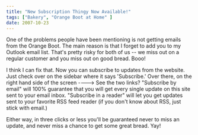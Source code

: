```yaml
---
title: "New Subscription Thingy Now Available!"
tags: ["Bakery", "Orange Boot at Home" ] 
date: 2007-10-23
---
```


One of the problems people have been mentioning is not getting emails from the Orange Boot. The main reason is that I forget to add you to my Outlook email list. That's pretty risky for both of us -- we miss out on a regular customer and you miss out on good bread. Booo!

I think I can fix that. Now you can subscribe to updates from the website. Just check over on the sidebar where it says 'Subscribe.' Over there, on the right hand side of the screen ----> See the two links? "Subscribe by email" will 100% guarantee that you will get every single update on this site sent to your email inbox. "Subscribe in a reader" will let you get updates sent to your favorite RSS feed reader (if you don't know about RSS, just stick with email.)

Either way, in three clicks or less you'll be guaranteed never to miss an update, and never miss a chance to get some great bread. Yay!
